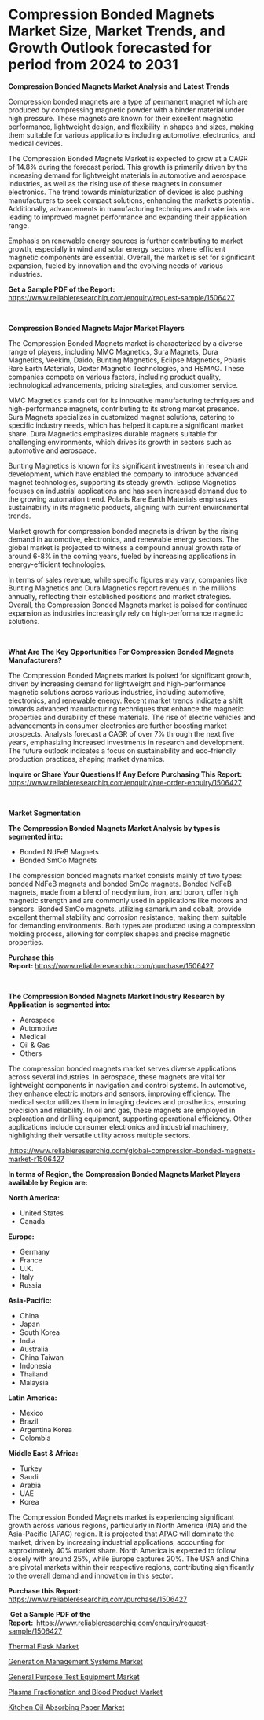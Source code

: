 <p><h1>Compression Bonded Magnets Market Size, Market Trends, and Growth Outlook forecasted for period from 2024 to 2031</h1></p><p><strong>Compression Bonded Magnets Market Analysis and Latest Trends</strong></p>
<p><p>Compression bonded magnets are a type of permanent magnet which are produced by compressing magnetic powder with a binder material under high pressure. These magnets are known for their excellent magnetic performance, lightweight design, and flexibility in shapes and sizes, making them suitable for various applications including automotive, electronics, and medical devices.</p><p>The Compression Bonded Magnets Market is expected to grow at a CAGR of 14.8% during the forecast period. This growth is primarily driven by the increasing demand for lightweight materials in automotive and aerospace industries, as well as the rising use of these magnets in consumer electronics. The trend towards miniaturization of devices is also pushing manufacturers to seek compact solutions, enhancing the market’s potential. Additionally, advancements in manufacturing techniques and materials are leading to improved magnet performance and expanding their application range. </p><p>Emphasis on renewable energy sources is further contributing to market growth, especially in wind and solar energy sectors where efficient magnetic components are essential. Overall, the market is set for significant expansion, fueled by innovation and the evolving needs of various industries.</p></p>
<p><strong>Get a Sample PDF of the Report:&nbsp;</strong> <a href="https://www.reliableresearchiq.com/enquiry/request-sample/1506427">https://www.reliableresearchiq.com/enquiry/request-sample/1506427</a></p>
<p>&nbsp;</p>
<p><strong>Compression Bonded Magnets Major Market Players</strong></p>
<p><p>The Compression Bonded Magnets market is characterized by a diverse range of players, including MMC Magnetics, Sura Magnets, Dura Magnetics, Veekim, Daido, Bunting Magnetics, Eclipse Magnetics, Polaris Rare Earth Materials, Dexter Magnetic Technologies, and HSMAG. These companies compete on various factors, including product quality, technological advancements, pricing strategies, and customer service.</p><p>MMC Magnetics stands out for its innovative manufacturing techniques and high-performance magnets, contributing to its strong market presence. Sura Magnets specializes in customized magnet solutions, catering to specific industry needs, which has helped it capture a significant market share. Dura Magnetics emphasizes durable magnets suitable for challenging environments, which drives its growth in sectors such as automotive and aerospace.</p><p>Bunting Magnetics is known for its significant investments in research and development, which have enabled the company to introduce advanced magnet technologies, supporting its steady growth. Eclipse Magnetics focuses on industrial applications and has seen increased demand due to the growing automation trend. Polaris Rare Earth Materials emphasizes sustainability in its magnetic products, aligning with current environmental trends.</p><p>Market growth for compression bonded magnets is driven by the rising demand in automotive, electronics, and renewable energy sectors. The global market is projected to witness a compound annual growth rate of around 6-8% in the coming years, fueled by increasing applications in energy-efficient technologies.</p><p>In terms of sales revenue, while specific figures may vary, companies like Bunting Magnetics and Dura Magnetics report revenues in the millions annually, reflecting their established positions and market strategies. Overall, the Compression Bonded Magnets market is poised for continued expansion as industries increasingly rely on high-performance magnetic solutions.</p></p>
<p>&nbsp;</p>
<p><strong>What Are The Key Opportunities For Compression Bonded Magnets Manufacturers?</strong></p>
<p><p>The Compression Bonded Magnets market is poised for significant growth, driven by increasing demand for lightweight and high-performance magnetic solutions across various industries, including automotive, electronics, and renewable energy. Recent market trends indicate a shift towards advanced manufacturing techniques that enhance the magnetic properties and durability of these materials. The rise of electric vehicles and advancements in consumer electronics are further boosting market prospects. Analysts forecast a CAGR of over 7% through the next five years, emphasizing increased investments in research and development. The future outlook indicates a focus on sustainability and eco-friendly production practices, shaping market dynamics.</p></p>
<p><strong>Inquire or Share Your Questions If Any Before Purchasing This Report:</strong> <a href="https://www.reliableresearchiq.com/enquiry/pre-order-enquiry/1506427">https://www.reliableresearchiq.com/enquiry/pre-order-enquiry/1506427</a></p>
<p>&nbsp;</p>
<p><strong>Market Segmentation</strong></p>
<p><strong>The Compression Bonded Magnets Market Analysis by types is segmented into:</strong></p>
<p><ul><li>Bonded NdFeB Magnets</li><li>Bonded SmCo Magnets</li></ul></p>
<p><p>The compression bonded magnets market consists mainly of two types: bonded NdFeB magnets and bonded SmCo magnets. Bonded NdFeB magnets, made from a blend of neodymium, iron, and boron, offer high magnetic strength and are commonly used in applications like motors and sensors. Bonded SmCo magnets, utilizing samarium and cobalt, provide excellent thermal stability and corrosion resistance, making them suitable for demanding environments. Both types are produced using a compression molding process, allowing for complex shapes and precise magnetic properties.</p></p>
<p><strong>Purchase this Report:&nbsp;</strong><a href="https://www.reliableresearchiq.com/purchase/1506427">https://www.reliableresearchiq.com/purchase/1506427</a></p>
<p>&nbsp;</p>
<p><strong>The Compression Bonded Magnets Market Industry Research by Application is segmented into:</strong></p>
<p><ul><li>Aerospace</li><li>Automotive</li><li>Medical</li><li>Oil & Gas</li><li>Others</li></ul></p>
<p><p>The compression bonded magnets market serves diverse applications across several industries. In aerospace, these magnets are vital for lightweight components in navigation and control systems. In automotive, they enhance electric motors and sensors, improving efficiency. The medical sector utilizes them in imaging devices and prosthetics, ensuring precision and reliability. In oil and gas, these magnets are employed in exploration and drilling equipment, supporting operational efficiency. Other applications include consumer electronics and industrial machinery, highlighting their versatile utility across multiple sectors.</p></p>
<p><a href="https://www.reliableresearchiq.com/global-compression-bonded-magnets-market-r1506427">&nbsp;https://www.reliableresearchiq.com/global-compression-bonded-magnets-market-r1506427</a></p>
<p><strong>In terms of Region, the Compression Bonded Magnets Market Players available by Region are:</strong></p>
<p>
    <p> <strong> North America: </strong>
        <ul>
            <li>United States</li>
            <li>Canada</li>
        </ul>
        </p> 
    <p> <strong> Europe: </strong>
        <ul>
            <li>Germany</li>
            <li>France</li>
            <li>U.K.</li>
            <li>Italy</li>
            <li>Russia</li>
        </ul>
        </p> 
    <p> <strong> Asia-Pacific: </strong>
        <ul>
            <li>China</li>
            <li>Japan</li>
            <li>South Korea</li>
            <li>India</li>
            <li>Australia</li>
            <li>China Taiwan</li>
            <li>Indonesia</li>
            <li>Thailand</li>
            <li>Malaysia</li>
        </ul>
        </p> 
    <p> <strong> Latin America: </strong>
        <ul>
            <li>Mexico</li>
            <li>Brazil</li>
            <li>Argentina Korea</li>
            <li>Colombia</li>
        </ul>
        </p> 
    <p> <strong> Middle East & Africa: </strong>
        <ul>
            <li>Turkey</li>
            <li>Saudi</li>
            <li>Arabia</li>
            <li>UAE</li>
            <li>Korea</li>
        </ul>
    </p>
    </p>
<p><p>The Compression Bonded Magnets market is experiencing significant growth across various regions, particularly in North America (NA) and the Asia-Pacific (APAC) region. It is projected that APAC will dominate the market, driven by increasing industrial applications, accounting for approximately 40% market share. North America is expected to follow closely with around 25%, while Europe captures 20%. The USA and China are pivotal markets within their respective regions, contributing significantly to the overall demand and innovation in this sector.</p></p>
<p><strong>Purchase this Report: </strong><a href="https://www.reliableresearchiq.com/purchase/1506427">https://www.reliableresearchiq.com/purchase/1506427</a></p>
<p>&nbsp;<strong>Get a Sample PDF of the Report:&nbsp;&nbsp;</strong><a href="https://www.reliableresearchiq.com/enquiry/request-sample/1506427">https://www.reliableresearchiq.com/enquiry/request-sample/1506427</a></p>
<p><strong></strong></p>
<p><p><a href="https://issuu.com/reportprime-2/docs/thermal-flask-market-size-2030.pptx_c9f6df34b9482b">Thermal Flask Market</a></p><p><a href="https://www.linkedin.com/pulse/generation-management-systems-market-size-share-analysis-growth-bgote?trackingId=QgFIhJtYRb%2Be1UdjS2IFNw%3D%3D">Generation Management Systems Market</a></p><p><a href="https://www.linkedin.com/pulse/general-purpose-test-equipment-market-investigation-industry-lxhjc?trackingId=rcVT0BopSEmgOKR91WUiQQ%3D%3D">General Purpose Test Equipment Market</a></p><p><a href="https://medium.com/@estelawilliams54/plasma-fractionation-and-blood-product-market-size-is-growing-at-cagr-of-4-9-e3f598b196cb?postPublishedType=repub">Plasma Fractionation and Blood Product Market</a></p><p><a href="https://issuu.com/reportprime-2/docs/kitchen-oil-absorbing-paper-market-_197ab4a5116605">Kitchen Oil Absorbing Paper Market</a></p></p>